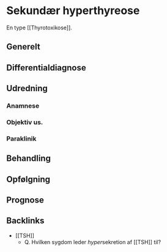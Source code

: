 # Sekundær hyperthyreose
En type [[Thyrotoxikose]].

## Generelt


## Differentialdiagnose


## Udredning
### Anamnese

### Objektiv us.

### Paraklinik

## Behandling


## Opfølgning


## Prognose


<!-- #anki/tag/med/Endocrinology #anki/deck/Medicine -->

## Backlinks
* [[TSH]]
	* Q. Hvilken sygdom leder *hyper*sekretion af [[TSH]] til?

<!-- {BearID:6D026CBE-EB18-4982-9D8A-275DB24AB823-959-00000BF642A3F566} -->
